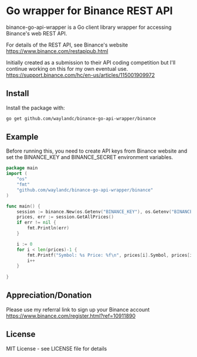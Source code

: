 # Go wrapper for Binance REST API

binance-go-api-wrapper is a Go client library wrapper for accessing Binance's web REST API.

For details of the REST API, see Binance's website
https://www.binance.com/restapipub.html

Initially created as a submission to their API coding competition but I'll continue working on this for my own eventual use.
https://support.binance.com/hc/en-us/articles/115001909972

## Install ##
Install the package with:
```bash
go get github.com/waylandc/binance-go-api-wrapper/binance
```

## Example ##
Before running this, you need to create API keys from Binance website
and set the BINANCE_KEY and BINANCE_SECRET environment variables.

```go
package main
import (
	"os"
	"fmt"
	"github.com/waylandc/binance-go-api-wrapper/binance"
)

func main() {
	session := binance.New(os.Getenv("BINANCE_KEY"), os.Getenv("BINANCE_SECRET"))
	prices, err := session.GetAllPrices()
	if err != nil {
		fmt.Println(err)
	}

	i := 0
	for i < len(prices)-1 {
		fmt.Printf("Symbol: %s Price: %f\n", prices[i].Symbol, prices[i].Price)
		i++
	}
	
}
```

## Appreciation/Donation ##
Please use my referral link to sign up your Binance account
https://www.binance.com/register.html?ref=10911890

## License ##
MIT License - see LICENSE file for details
